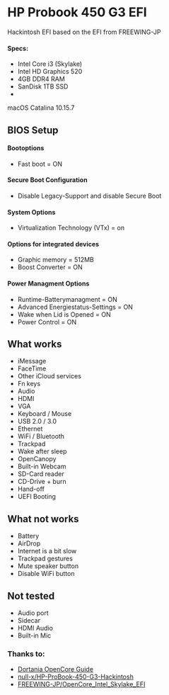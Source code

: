 # HP Probook 450 G3 EFI
Hackintosh EFI based on the EFI from FREEWING-JP

#### Specs:
 - Intel Core i3 (Skylake)
 - Intel HD Graphics 520
 - 4GB DDR4 RAM
 - SanDisk 1TB SSD
 - 

macOS Catalina 10.15.7

## BIOS Setup
#### Bootoptions
 - Fast boot = ON
#### Secure Boot Configuration
 - Disable Legacy-Support and disable Secure Boot
#### System Options
 - Virtualization Technology (VTx) = on
#### Options for integrated devices
 - Graphic memory = 512MB
 - Boost Converter = ON
#### Power Managment Options 
 - Runtime-Batterymanagment = ON
 - Advanced Energiestatus-Settings = ON
 - Wake when Lid is Opened = ON
 - Power Control = ON

## What works
- iMessage
- FaceTime
- Other iCloud services
- Fn keys
- Audio
- HDMI
- VGA
- Keyboard / Mouse
- USB 2.0 / 3.0
- Ethernet
- WiFi / Bluetooth
- Trackpad
- Wake after sleep
- OpenCanopy
- Built-in Webcam
- SD-Card reader
- CD-Drive + burn
- Hand-off
- UEFI Booting

## What not works
 - Battery
 - AirDrop
 - Internet is a bit slow
 - Trackpad gestures
 - Mute speaker button
 - Disable WiFi button

## Not tested
 - Audio port
 - Sidecar
 - HDMI Audio
 - Built-in Mic

### Thanks to:
 - [Dortania OpenCore Guide](https://dortania.github.io/OpenCore-Install-Guide)
 - [null-x/HP-ProBook-450-G3-Hackintosh](https://github.com/null-x/HP-ProBook-450-G3-Hackintosh)
 - [FREEWING-JP/OpenCore_Intel_Skylake_EFI](https://github.com/FREEWING-JP/OpenCore_Intel_Skylake_EFI)
